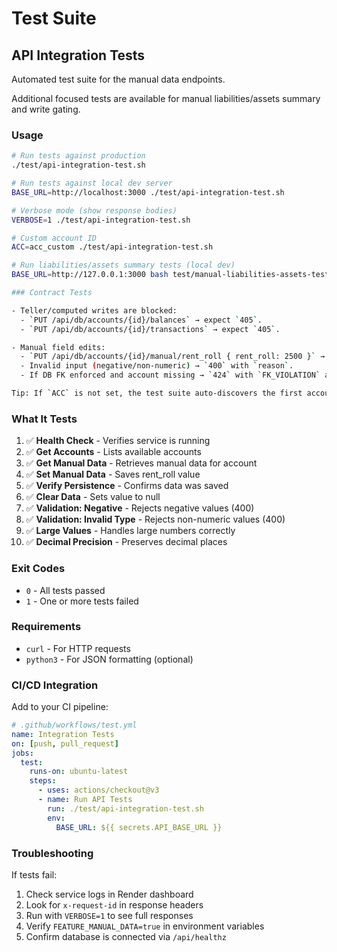 # Test Suite

## API Integration Tests

Automated test suite for the manual data endpoints.

Additional focused tests are available for manual liabilities/assets summary and write gating.

### Usage

```bash
# Run tests against production
./test/api-integration-test.sh

# Run tests against local dev server
BASE_URL=http://localhost:3000 ./test/api-integration-test.sh

# Verbose mode (show response bodies)
VERBOSE=1 ./test/api-integration-test.sh

# Custom account ID
ACC=acc_custom ./test/api-integration-test.sh

# Run liabilities/assets summary tests (local dev)
BASE_URL=http://127.0.0.1:3000 bash test/manual-liabilities-assets-test.sh

### Contract Tests

- Teller/computed writes are blocked:
  - `PUT /api/db/accounts/{id}/balances` → expect `405`.
  - `PUT /api/db/accounts/{id}/transactions` → expect `405`.

- Manual field edits:
  - `PUT /api/db/accounts/{id}/manual/rent_roll { rent_roll: 2500 }` → `200`, includes `updated_at`.
  - Invalid input (negative/non-numeric) → `400` with `reason`.
  - If DB FK enforced and account missing → `424` with `FK_VIOLATION` and remediation hint.

Tip: If `ACC` is not set, the test suite auto-discovers the first account id from `/api/db/accounts`.
```

### What It Tests

1. ✅ **Health Check** - Verifies service is running
2. ✅ **Get Accounts** - Lists available accounts
3. ✅ **Get Manual Data** - Retrieves manual data for account
4. ✅ **Set Manual Data** - Saves rent_roll value
5. ✅ **Verify Persistence** - Confirms data was saved
6. ✅ **Clear Data** - Sets value to null
7. ✅ **Validation: Negative** - Rejects negative values (400)
8. ✅ **Validation: Invalid Type** - Rejects non-numeric values (400)
9. ✅ **Large Values** - Handles large numbers correctly
10. ✅ **Decimal Precision** - Preserves decimal places

### Exit Codes

- `0` - All tests passed
- `1` - One or more tests failed

### Requirements

- `curl` - For HTTP requests
- `python3` - For JSON formatting (optional)

### CI/CD Integration

Add to your CI pipeline:

```yaml
# .github/workflows/test.yml
name: Integration Tests
on: [push, pull_request]
jobs:
  test:
    runs-on: ubuntu-latest
    steps:
      - uses: actions/checkout@v3
      - name: Run API Tests
        run: ./test/api-integration-test.sh
        env:
          BASE_URL: ${{ secrets.API_BASE_URL }}
```

### Troubleshooting

If tests fail:

1. Check service logs in Render dashboard
2. Look for `x-request-id` in response headers
3. Run with `VERBOSE=1` to see full responses
4. Verify `FEATURE_MANUAL_DATA=true` in environment variables
5. Confirm database is connected via `/api/healthz`
